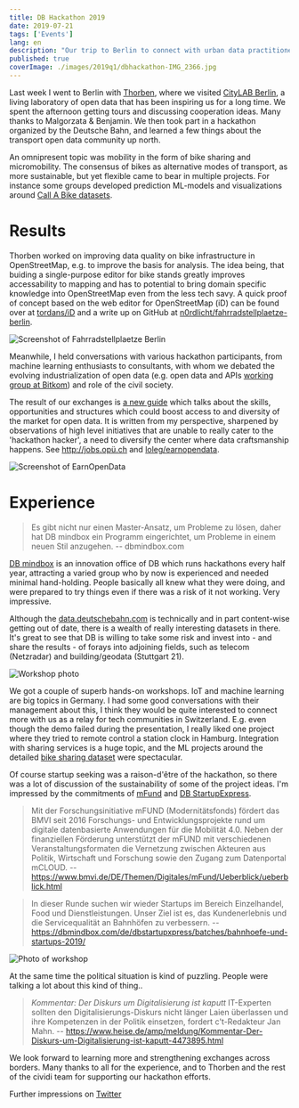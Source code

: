 ```yaml
---
title: DB Hackathon 2019
date: 2019-07-21
tags: ['Events']
lang: en
description: "Our trip to Berlin to connect with urban data practitioners in Germany"
published: true
coverImage: ./images/2019q1/dbhackathon-IMG_2366.jpg
---
```


Last week I went to Berlin with [Thorben](https://twitter.com/twesterhuys), where we visited [CityLAB Berlin](https://www.citylab-berlin.org/), a living laboratory of open data that has been inspiring us for a long time. We spent the afternoon getting tours and discussing cooperation ideas. Many thanks to Malgorzata & Benjamin. We then took part in a hackathon organized by the Deutsche Bahn, and learned a few things about the transport open data community up north.

An omnipresent topic was mobility in the form of bike sharing and micromobility. The consensus of bikes as alternative modes of transport, as more sustainable, but yet flexible came to bear in multiple projects. For instance some groups developed prediction ML-models and visualizations around [Call A Bike datasets](https://data.deutschebahn.com/dataset/data-call-a-bike).

# Results

Thorben worked on improving data quality on bike infrastructure in OpenStreetMap, e.g. to improve the basis for analysis. The idea being, that buiding a single-purpose editor for bike stands greatly improves accessability to mapping and has to potential to bring domain specific knowledge into OpenStreetMap even from the less tech savy. A quick proof of concept based on the web editor for OpenStreetMap (iD) can be found over at [tordans/iD](https://github.com/tordans/iD) and a write up on GitHub at [n0rdlicht/fahrradstellplaetze-berlin](https://github.com/n0rdlicht/fahrradstellplaetze-berlin).

![Screenshot of Fahrradstellplaetze Berlin](./images/2019q1/dbhackathon-fahrradstellplaetze.jpg)

Meanwhile, I held conversations with various hackathon participants, from machine learning enthusiasts to consultants, with whom we debated the evolving industrialization of open data (e.g. open data and APIs [working group at Bitkom](https://www.bitkom.org/Bitkom/Organisation/Gremien/Open-Data-Open-API.html)) and role of the civil society.

The result of our exchanges is [a new guide](https://github.com/loleg/earnopendata/blob/master/GUIDE.md) which talks about the skills, opportunities and structures which could boost access to and diversity of the market for open data. It is written from my perspective, sharpened by observations of high level initiatives that are unable to really cater to the 'hackathon hacker', a need to diversify the center where data craftsmanship happens. See http://jobs.opü.ch and [loleg/earnopendata](https://github.com/loleg/earnopendata).

![Screenshot of EarnOpenData](./images/2019q1/dbhackathon-earnopendata.png)

# Experience

> Es gibt nicht nur einen Master-Ansatz, um Probleme zu lösen, daher hat DB mindbox ein Programm eingerichtet, um Probleme in einem neuen Stil anzugehen.
-- dbmindbox.com

[DB mindbox](https://dbmindbox.com/) is an innovation office of DB which runs hackathons every half year, attracting a varied group who by now is experienced and needed minimal hand-holding. People basically all knew what they were doing, and were prepared to try things even if there was a risk of it not working. Very impressive.

Although the [data.deutschebahn.com](https://data.deutschebahn.com/) is technically and in part content-wise getting out of date, there is a wealth of really interesting datasets in there. It's great to see that DB is willing to take some risk and invest into - and share the results - of forays into adjoining fields, such as telecom (Netzradar) and building/geodata (Stuttgart 21).

![Workshop photo](./images/2019q1/dbhackathon-IMG_2360.jpg)

We got a couple of superb hands-on workshops. IoT and machine learning are big topics in Germany. I had some good conversations with their management about this, I think they would be quite interested to connect more with us as a relay for tech communities in Switzerland. E.g. even though the demo failed during the presentation, I really liked one project where they tried to remote control a station clock in Hamburg. Integration with sharing services is a huge topic, and the ML projects around the detailed [bike sharing dataset](https://data.deutschebahn.com/dataset/data-call-a-bike) were spectacular.

Of course startup seeking was a raison-d'être of the hackathon, so there was a lot of discussion of the sustainability of some of the project ideas. I'm impressed by the commitments of [mFund](https://www.bmvi.de/DE/Themen/Digitales/mFund/) and [DB StartupExpress](https://dbmindbox.com/de/dbstartupxpress/batches/bahnhoefe-und-startups-2019/).

> Mit der Forschungsinitiative mFUND (Modernitätsfonds) fördert das BMVI seit 2016 Forschungs- und Entwicklungsprojekte rund um digitale datenbasierte Anwendungen für die Mobilität 4.0. Neben der finanziellen Förderung unterstützt der mFUND mit verschiedenen Veranstaltungsformaten die Vernetzung zwischen Akteuren aus Politik, Wirtschaft und Forschung sowie den Zugang zum Datenportal mCLOUD.
> -- https://www.bmvi.de/DE/Themen/Digitales/mFund/Ueberblick/ueberblick.html

> In dieser Runde suchen wir wieder Startups im Bereich Einzelhandel, Food und Dienstleistungen. Unser Ziel ist es, das Kundenerlebnis und die Servicequalität an Bahnhöfen zu verbessern.
> -- https://dbmindbox.com/de/dbstartupxpress/batches/bahnhoefe-und-startups-2019/

![Photo of workshop](./images/2019q1/dbhackathon-IMG_20190719_181127.jpg)

At the same time the political situation is kind of puzzling. People were talking a lot about this kind of thing..

> _Kommentar: Der Diskurs um Digitalisierung ist kaputt_
> IT-Experten sollten den Digitalisierungs-Diskurs nicht länger Laien überlassen und ihre Kompetenzen in der Politik einsetzen, fordert c't-Redakteur Jan Mahn.
> -- https://www.heise.de/amp/meldung/Kommentar-Der-Diskurs-um-Digitalisierung-ist-kaputt-4473895.html

We look forward to learning more and strengthening exchanges across borders. Many thanks to all for the experience, and to Thorben and the rest of the cividi team for supporting our hackathon efforts.

Further impressions on [Twitter](twitter.com/hashtag/dbhackathon)

